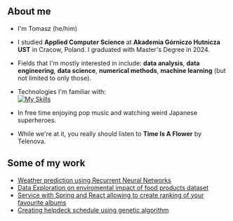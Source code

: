 ## About me

-  I'm Tomasz (he/him)
-  I studied **Applied Computer Science** at **Akademia Górniczo Hutnicza UST** in Cracow, Poland. I graduated with Master's Degree in 2024.
-  Fields that I'm mostly interested in include: **data analysis**, **data engineering**, **data science**, **numerical methods**,  **machine learning** (but not limited to only those).
-  Technologies I'm familiar with:  
  [![My Skills](https://skillicons.dev/icons?i=py,c,cpp,java,js,html,css,matlab,latex)](https://skillicons.dev)

-  In free time enjoying pop music and watching weird Japanese superheroes.
-  While we're at it, you really should listen to **Time Is A Flower** by Telenova.

##  Some of my work
- [Weather prediction using Recurrent Neural Networks](https://github.com/TMaczek/MLA_project)
- [Data Exploration on enviromental impact of food products dataset](https://github.com/TMaczek/ED_projekt)
- [Service with Spring and React allowing to create ranking of your favourite albums](https://github.com/TMaczek/zti_projekt)
- [Creating helpdeck schedule using genetic algorithm](https://github.com/TMaczek/AG_projekt)


<!--
**TMaczek/TMaczek** is a ✨ _special_ ✨ repository because its `README.md` (this file) appears on your GitHub profile.

Here are some ideas to get you started:

- 🔭 I’m currently working on ...
- 🌱 I’m currently learning ...
- 👯 I’m looking to collaborate on ...
- 🤔 I’m looking for help with ...
- 💬 Ask me about ...
- 📫 How to reach me: ...
- 😄 Pronouns: ...
- ⚡ Fun fact: ...
-->

